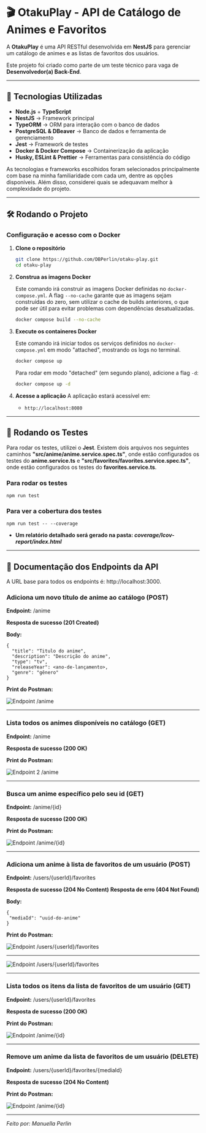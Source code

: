 # 🎬 OtakuPlay - API de Catálogo de Animes e Favoritos

A **OtakuPlay** é uma API RESTful desenvolvida em **NestJS** para gerenciar um catálogo de animes e as listas de favoritos dos usuários.

Este projeto foi criado como parte de um teste técnico para vaga de **Desenvolvedor(a) Back-End**.

---

## 🚀 Tecnologias Utilizadas

- **Node.js** + **TypeScript**
- **NestJS** -> Framework principal
- **TypeORM** -> ORM para interação com o banco de dados
- **PostgreSQL & DBeaver** -> Banco de dados e ferramenta de gerenciamento
- **Jest** -> Framework de testes
- **Docker & Docker Compose** -> Containerização da aplicação
- **Husky, ESLint & Prettier** -> Ferramentas para consistência do código

As tecnologias e frameworks escolhidos foram selecionados principalmente com base na minha familiaridade com cada um, dentre as opções disponíveis. Além disso, considerei quais se adequavam melhor à complexidade do projeto.

---

## 🛠️ Rodando o Projeto

### Configuração e acesso com o Docker

1.  **Clone o repositório**
    ```bash
    git clone https://github.com/DBPerlin/otaku-play.git
    cd otaku-play
    ```
2.  **Construa as imagens Docker**

    Este comando irá construir as imagens Docker definidas no `docker-compose.yml`. A flag `--no-cache` garante que as imagens sejam construídas do zero, sem utilizar o cache de builds anteriores, o que pode ser útil para evitar problemas com dependências desatualizadas.

    ```bash
    docker compose build --no-cache
    ```

3.  **Execute os containeres Docker**

    Este comando irá iniciar todos os serviços definidos no `docker-compose.yml` em modo "attached", mostrando os logs no terminal.

    ```bash
    docker compose up
    ```

    Para rodar em modo "detached" (em segundo plano), adicione a flag `-d`:

    ```bash
    docker compose up -d
    ```

4.  **Acesse a aplicação**
    A aplicação estará acessível em:
    - `http://localhost:8080`

---

## 🧩 Rodando os Testes

Para rodar os testes, utilizei o **Jest**. Existem dois arquivos nos seguintes caminhos **"src/anime/anime.service.spec.ts"**, onde estão configurados os testes do **anime.service.ts** e **"src/favorites/favorites.service.spec.ts"**, onde estão configurados os testes do **favorites.service.ts**.

### **Para rodar os testes**

```
npm run test
```

### Para ver a cobertura dos testes

```
npm run test -- --coverage
```

- **Um relatório detalhado será gerado na pasta: _coverage/lcov-report/index.html_**

---

## 📖 Documentação dos Endpoints da API

A URL base para todos os endpoints é: http://localhost:3000.

### **Adiciona um novo título de anime ao catálogo (POST)**

**Endpoint:** /anime

**Resposta de sucesso (201 Created)**

**Body:**

```
{
  "title": "Titulo do anime",
  "description": "Descrição do anime",
  "type": "tv",
  "releaseYear": <ano-de-lançamento>,
  "genre": "gênero"
}
```

**Print do Postman:**

<img src="public/endpoint1.png" alt="Endpoint /anime" />

---

### **Lista todos os animes disponíveis no catálogo (GET)**

**Endpoint:** /anime

**Resposta de sucesso (200 OK)**

**Print do Postman:**

<img src="public/endpoint2.png" alt="Endpoint 2 /anime" />

---

### **Busca um anime específico pelo seu id (GET)**

**Endpoint:** /anime/{id}

**Resposta de sucesso (200 OK)**

**Print do Postman:**

<img src="public/endpoint3.png" alt="Endpoint /anime/{id}" />

---

### **Adiciona um anime à lista de favoritos de um usuário (POST)**

**Endpoint:** /users/{userId}/favorites

**Resposta de sucesso (204 No Content)**
**Resposta de erro (404 Not Found)**

**Body:**

```
{
 "mediaId": "uuid-do-anime"
}
```

**Print do Postman:**

<img src="public/endpoint4.png" alt="Endpoint /users/{userId}/favorites" />

---

<img src="public/endpoint5.png" alt="Endpoint /users/{userId}/favorites" />

---

### **Lista todos os itens da lista de favoritos de um usuário (GET)**

**Endpoint:** /users/{userId}/favorites

**Resposta de sucesso (200 OK)**

**Print do Postman:**

<img src="public/endpoint6.png" alt="Endpoint /anime/{id}" />

---

### **Remove um anime da lista de favoritos de um usuário (DELETE)**

**Endpoint:** /users/{userId}/favorites/{mediaId}

**Resposta de sucesso (204 No Content)**

**Print do Postman:**

<img src="public/endpoint7.png" alt="Endpoint /anime/{id}" />

---

_Feito por: Manuella Perlin_
